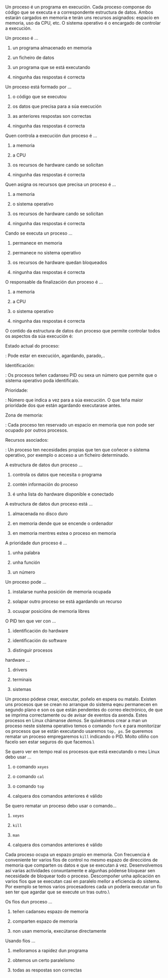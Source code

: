 <div>Un proceso é un programa en execución. Cada proceso componse do código
que se executa e a correspondente estructura de datos. Ambos estarán
cargados en memoria e terán uns recursos asignados: espacio en memoria,
uso da CPU, etc. O sistema operativo é o encargado de controlar a
execución.

<span>Un proceso é …</span>

1.  un programa almacenado en memoria

2.  un ficheiro de datos

3.  un programa que se está executando

4.  ningunha das respostas é correcta

<span>Un proceso está formado por …</span>

1.  o código que se executou

2.  os datos que precisa para a súa execución

3.  as anteriores respostas son correctas

4.  ningunha das respostas é correcta

<span>Quen controla a execución dun proceso é …</span>

1.  a memoria

2.  a CPU

3.  os recursos de hardware cando se solicitan

4.  ningunha das respostas é correcta

<span>Quen asigna os recursos que precisa un proceso é …</span>

1.  a memoria

2.  o sistema operativo

3.  os recursos de hardware cando se solicitan

4.  ningunha das respostas é correcta

<span>Cando se executa un proceso …</span>

1.  permanece en memoria

2.  permanece no sistema operativo

3.  os recursos de hardware quedan bloqueados

4.  ningunha das respostas é correcta

<span>O responsable da finalización dun proceso é …</span>

1.  a memoria

2.  a CPU

3.  o sistema operativo

4.  ningunha das respostas é correcta

O contido da estructura de datos dun proceso que permite controlar todos
os aspectos da súa execución é:

Estado actual do proceso:

:   Pode estar en execución, agardando, parado,..

Identificación:

:   Os procesos teñen cadanseu PID ou sexa un número que permite que o
    sistema operativo poda identificalo.

Prioridade:

:   Número que indica a vez para a súa execución. O que teña maior
    prioridade dos que están agardando executarase antes.

Zona de memoria:

:   Cada proceso ten reservado un espacio en memoria que non pode ser
    ocupado por outros procesos.

Recursos asociados:

:   Un proceso ten necesidades propias que ten que coñecer o sistema
    operativo, por exemplo o acceso a un ficheiro determinado.

<span> A estructura de datos dun proceso …</span>

1.  controla os datos que necesita o programa

2.  contén información do proceso

3.  é unha lista do hardware disponible e conectado

<span> A estructura de datos dun proceso está …</span>

1.  almacenada no disco duro

2.  en memoria dende que se encende o ordenador

3.  en memoria mentres estea o proceso en memoria

<span> A prioridade dun proceso é …</span>

1.  unha palabra

2.  unha función

3.  un número

<span> Un proceso pode …</span>

1.  instalarse nunha posición de memoria ocupada

2.  solapar outro proceso se está agardando un recurso

3.  ocuupar posicións de memoria libres

<span> O PID ten que ver con …</span>

1.  identificación do hardware

2.  identificación do software

3.  distinguir procesos

<span> hardware …</span>

1.  drivers

2.  terminais

3.  sistemas

Un proceso pódese crear, executar, poñelo en espera ou matalo. Existen
uns procesos que se crean no arranque do sistema eqeu permanecen en
segundo plano e son os que están pendentes do correo electrónico, de que
se imprima correctamente ou de avisar de eventos da axenda. Estes
procesos en Linux chámanse *demos*. Se quixéramos crear a man un proceso
neste sistema operativo temos o comando `fork` e para monitorizar os
procesos que se están executando usaremos `top, ps`. Se queremos rematar
un proceso empregaremos `kill` indicando o PID. Moito olliño con facelo
sen estar seguros do que facemos.\

<span> Se quero ver en tempo real os procesos que está executando o meu
Linux debo usar …</span>

1.  o comando `xeyes`

2.  o comando `cal`

3.  o comando `top`

4.  calquera dos comandos anteriores é válido

<span> Se quero rematar un proceso debo usar o comando…</span>

1.  `xeyes`

2.  `kill`

3.  `man`

4.  calquera dos comandos anteriores é válido

Cada proceso ocupa un espazo propio en memoria. Con frecuencia é
conveniente ter varios fíos de control no mesmo espazo de direccións de
memoria que comparten os datos e que se executan á vez. Desenvolvemos
así varias actividades conxuntamente e algunhas pódense bloquear sen
necesidade de bloquear todo o proceso. Descompoñer unha aplicación en
varios fíos que se executan casi en paralelo mellor a eficiencia do
sistema. Por exemplo se temos varios procesadores cada un podería
executar un fío sen ter que agardar que se execute un tras outro.\

<span> Os fíos dun proceso …</span>

1.  teñen cadanseu espazo de memoria

2.  comparten espazo de memoria

3.  non usan memoria, execútanse directamente

<span> Usando fíos …</span>

1.  melloramos a rapidez dun programa

2.  obtemos un certo paralelismo

3.  todas as respostas son correctas

